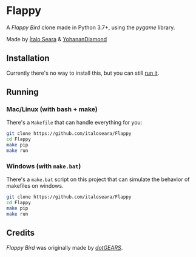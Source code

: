 # Flappy

A *Flappy Bird* clone made in Python 3.7+, using the *pygame* library.

Made by [Ítalo Seara](https://github.com/italoseara) & [YohananDiamond](https://github.com/YohananDiamond)

## Installation

Currently there's no way to install this, but you can still [run it](#Running).

## Running

### Mac/Linux (with bash + make)

There's a `Makefile` that can handle everything for you:

```bash
git clone https://github.com/italoseara/Flappy
cd Flappy
make pip
make run
```

### Windows (with `make.bat`)

There's a `make.bat` script on this project that can simulate the
behavior of makefiles on windows.

```bash
git clone https://github.com/italoseara/Flappy
cd Flappy
make pip
make run
```

<!-- TODO: VSCode setup -->

## Credits

*Flappy Bird* was originally made by [*dotGEARS*](https://www.dotgears.com/).
